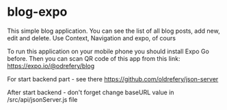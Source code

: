 # blog-expo
This simple blog application. You can see the list of all blog posts, add new, edit and delete.
Use Context, Navigation and expo, of cours

To run this application on your mobile phone you should install Expo Go before.
Then you can scan QR code of this app from this link:
https://expo.io/@odrefery/blog

For start backend part - see there
https://github.com/oldrefery/json-server

After start backend - don't forget change baseURL value in /src/api/jsonServer.js file
